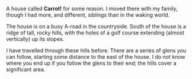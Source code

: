 A house called **Carrot!** for some reason. I moved there with my family, though I had more, and different, siblings than in the waking world.

The house is on a busy A-road in the countryside. South of the house is a ridge of tall, rocky hills, with the holes of a golf course extending (almost vertically) up its slopes.

I have travelled through these hills before. There are a series of glens you can follow, starting some distance to the east of the house. I do not know where you end up if you follow the glens to their end; the hills cover a significant area.